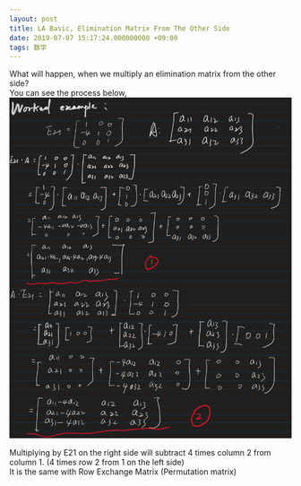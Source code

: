 ```yaml
---
layout: post
title: LA Basic, Elimination Matrix From The Other Side 
date: 2019-07-07 15:17:24.000000000 +09:00
tags: 数学
---
```


What will happen, when we multiply an elimination matrix from the other side?<br>
You can see the process below,
![deduce process](/assets/1907/1.png)

Multiplying by E21 on the right side will subtract 4 times column 2 from column 1. (4 times row 2 from 1 on the left side)<br>
It is the same with Row Exchange Matrix (Permutation matrix)


